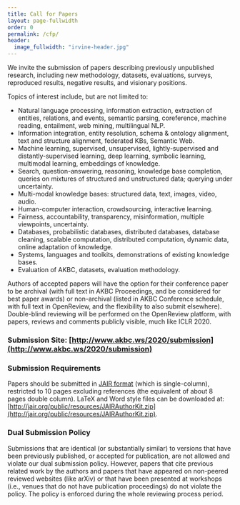 ```yaml
---
title: Call for Papers
layout: page-fullwidth
order: 0
permalink: /cfp/
header:
  image_fullwidth: "irvine-header.jpg"
---
```


We invite the submission of papers describing previously unpublished research, including new methodology, datasets, evaluations, surveys, reproduced results, negative results, and visionary positions.

Topics of interest include, but are not limited to:

- Natural language processing, information extraction, extraction of entities, relations, and events, semantic parsing, coreference, machine reading, entailment, web mining, multilingual NLP.
- Information integration, entity resolution, schema & ontology alignment, text and structure alignment, federated KBs, Semantic Web.
- Machine learning, supervised, unsupervised, lightly-supervised and distantly-supervised learning, deep learning, symbolic learning, multimodal learning, embeddings of knowledge.
- Search, question-answering, reasoning, knowledge base completion, queries on mixtures of structured and unstructured data; querying under uncertainty.
- Multi-modal knowledge bases: structured data, text, images, video, audio.
- Human-computer interaction, crowdsourcing, interactive learning.
- Fairness, accountability, transparency, misinformation, multiple viewpoints, uncertainty.
- Databases, probabilistic databases, distributed databases, database cleaning, scalable computation, distributed computation, dynamic data, online adaptation of knowledge.
- Systems, languages and toolkits, demonstrations of existing knowledge bases.
- Evaluation of AKBC, datasets, evaluation methodology.

Authors of accepted papers will have the option for their conference paper to be archival (with full text in AKBC Proceedings, and be considered for best paper awards) or non-archival (listed in AKBC Conference schedule, with full text in OpenReview, and the flexibility to also submit elsewhere).
Double-blind reviewing will be performed on the OpenReview platform, with papers, reviews and comments publicly visible, much like ICLR 2020.


### Submission Site: [http://www.akbc.ws/2020/submission](http://www.akbc.ws/2020/submission)


### Submission Requirements

Papers should be submitted in [JAIR format](https://www.jair.org/index.php/jair/formatting) (which is single-column), restricted to 10 pages excluding references (the equivalent of about 8 pages double column).
LaTeX and Word style files can be downloaded at: [http://jair.org/public/resources/JAIRAuthorKit.zip](http://jair.org/public/resources/JAIRAuthorKit.zip).


###  Dual Submission Policy

Submissions that are identical (or substantially similar) to versions that have been previously published, or accepted for publication, are not allowed and violate our dual submission policy.
However, papers that cite previous related work by the authors and papers that have appeared on non-peered reviewed websites (like arXiv) or that have been presented at workshops (i.e., venues that do not have publication proceedings) do not violate the policy.
The policy is enforced during the whole reviewing process period.
